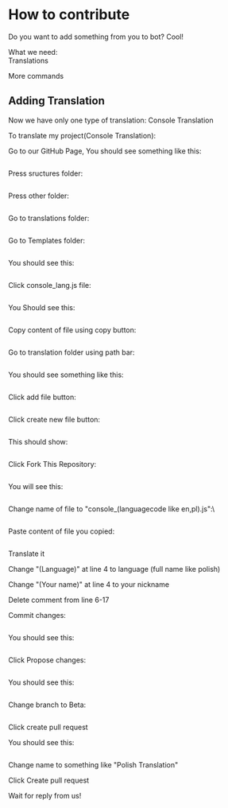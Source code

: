 # How to contribute

Do you want to add something from you to bot? Cool!

What we need:\
Translations

More commands



## Adding Translation

Now we have only one type of translation: Console Translation

To translate my project(Console Translation):

Go to our GitHub Page, You should see something like this:

<figure><img src="../.gitbook/assets/image (15).png" alt=""><figcaption></figcaption></figure>

Press sructures folder:

<figure><img src="../.gitbook/assets/image (18).png" alt=""><figcaption></figcaption></figure>

Press other folder:

<figure><img src="../.gitbook/assets/image (20).png" alt=""><figcaption></figcaption></figure>

Go to translations folder:

<figure><img src="../.gitbook/assets/image (22).png" alt=""><figcaption></figcaption></figure>

Go to Templates folder:

<figure><img src="../.gitbook/assets/image (23).png" alt=""><figcaption></figcaption></figure>

You should see this:

<figure><img src="../.gitbook/assets/image (24).png" alt=""><figcaption></figcaption></figure>

Click console\_lang.js file:

<figure><img src="../.gitbook/assets/image (25).png" alt=""><figcaption></figcaption></figure>

You Should see this:

<figure><img src="../.gitbook/assets/image (26).png" alt=""><figcaption></figcaption></figure>

Copy content of file using copy button:

<figure><img src="../.gitbook/assets/image (28).png" alt=""><figcaption></figcaption></figure>

Go to translation folder using path bar:

<figure><img src="../.gitbook/assets/image (29).png" alt=""><figcaption></figcaption></figure>

You should see something like this:

<figure><img src="../.gitbook/assets/image (30).png" alt=""><figcaption></figcaption></figure>

Click add file button:

<figure><img src="../.gitbook/assets/image (31).png" alt=""><figcaption></figcaption></figure>

Click create new file button:

<figure><img src="../.gitbook/assets/image (32).png" alt=""><figcaption></figcaption></figure>

This should show:

<figure><img src="../.gitbook/assets/image (33).png" alt=""><figcaption></figcaption></figure>

Click Fork This Repository:

<figure><img src="../.gitbook/assets/image (34).png" alt=""><figcaption></figcaption></figure>

You will see this:

<figure><img src="../.gitbook/assets/image (35).png" alt=""><figcaption></figcaption></figure>

Change name of file to "console\_(languagecode like en,pl).js":\


<figure><img src="../.gitbook/assets/image (36).png" alt=""><figcaption></figcaption></figure>

Paste content of file you copied:

<figure><img src="../.gitbook/assets/image (37).png" alt=""><figcaption></figcaption></figure>

Translate it

Change "(Language)" at line 4 to language (full name like polish)

Change "(Your name)" at line 4 to your nickname

Delete comment from line 6-17

Commit changes:

<figure><img src="../.gitbook/assets/image (38).png" alt=""><figcaption></figcaption></figure>

You should see this:

<figure><img src="../.gitbook/assets/image (39).png" alt=""><figcaption></figcaption></figure>

Click Propose changes:

<figure><img src="../.gitbook/assets/image (40).png" alt=""><figcaption></figcaption></figure>

You should see this:

<figure><img src="../.gitbook/assets/image (41).png" alt=""><figcaption></figcaption></figure>

Change branch to Beta:

<figure><img src="../.gitbook/assets/image (42).png" alt=""><figcaption></figcaption></figure>

Click create pull request

You should see this:

<figure><img src="../.gitbook/assets/image (43).png" alt=""><figcaption></figcaption></figure>

Change name to something like "Polish Translation"

Click Create pull request

Wait for reply from us!

